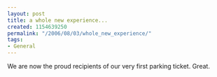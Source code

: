 ```yaml
---
layout: post
title: a whole new experience...
created: 1154639250
permalink: "/2006/08/03/whole_new_experience/"
tags:
- General
---
```

We are now the proud recipients of our very first parking ticket. Great.
